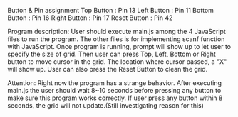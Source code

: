 ﻿Button & Pin assignment
Top Button	  : Pin 13
Left Button	  : Pin 11
Bottom Button : Pin 16
Right Button  : Pin 17
Reset Button  : Pin 42

Program description: User should execute main.js among the 4 JavaScript files to run the program. The other files is for implementing scanf function with JavaScript. Once program is running, prompt will show up to let user to specify the size of grid. Then user can press Top, Left, Bottom or Right button to move cursor in the grid. The location where cursor passed, a "X" will show up. User can also press the Reset Button to clean the grid.

Attention: Right now the program has a strange behavior. After executing main.js the user should wait 8~10 seconds before pressing any button to make sure this program works correctly. If user press any button within 8 seconds, the grid will not update.(Still investigating reason for this)
